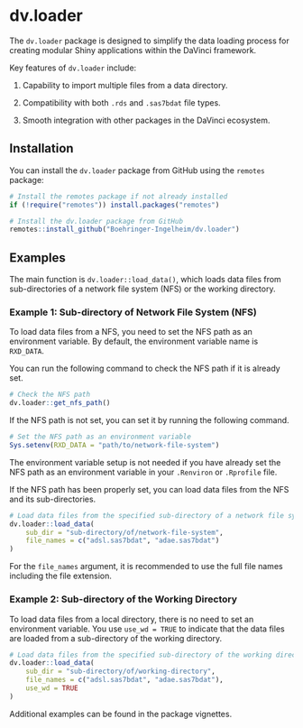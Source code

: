 # dv.loader

The `dv.loader` package is designed to simplify the data loading process for creating modular Shiny applications within the DaVinci framework.

Key features of `dv.loader` include:

1. Capability to import multiple files from a data directory.

2. Compatibility with both `.rds` and `.sas7bdat` file types.

3. Smooth integration with other packages in the DaVinci ecosystem.


## Installation

You can install the `dv.loader` package from GitHub using the `remotes` package:

```r
# Install the remotes package if not already installed
if (!require("remotes")) install.packages("remotes")

# Install the dv.loader package from GitHub
remotes::install_github("Boehringer-Ingelheim/dv.loader")
```

## Examples

The main function is `dv.loader::load_data()`, which loads data files from sub-directories of a network file system (NFS) or the working directory.

### Example 1: Sub-directory of Network File System (NFS)

To load data files from a NFS, you need to set the NFS path as an environment variable. By default, the environment variable name is `RXD_DATA`.

You can run the following command to check the NFS path if it is already set.

```r
# Check the NFS path
dv.loader::get_nfs_path()
```

If the NFS path is not set, you can set it by running the following command.

```r
# Set the NFS path as an environment variable
Sys.setenv(RXD_DATA = "path/to/network-file-system")
```

The environment variable setup is not needed if you have already set the NFS path as an environment variable in your `.Renviron` or `.Rprofile` file. 

If the NFS path has been properly set, you can load data files from the NFS and its sub-directories.

```r
# Load data files from the specified sub-directory of a network file system (NFS)
dv.loader::load_data(
    sub_dir = "sub-directory/of/network-file-system",
    file_names = c("adsl.sas7bdat", "adae.sas7bdat")
)
```

For the `file_names` argument, it is recommended to use the full file names including the file extension. 

### Example 2: Sub-directory of the Working Directory

To load data files from a local directory, there is no need to set an environment variable. You use `use_wd = TRUE` to indicate that the data files are loaded from a sub-directory of the working directory.

```r
# Load data files from the specified sub-directory of the working directory
dv.loader::load_data(
    sub_dir = "sub-directory/of/working-directory",
    file_names = c("adsl.sas7bdat", "adae.sas7bdat"),
    use_wd = TRUE
)
```

Additional examples can be found in the package vignettes.
